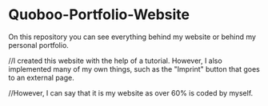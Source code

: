 # Quoboo-Portfolio-Website
On this repository you can see everything behind my website or behind my personal portfolio.

//I created this website with the help of a tutorial. However, I also implemented many of my own things, such as the "Imprint" button that goes to an external page.

//However, I can say that it is my website as over 60% is coded by myself.
